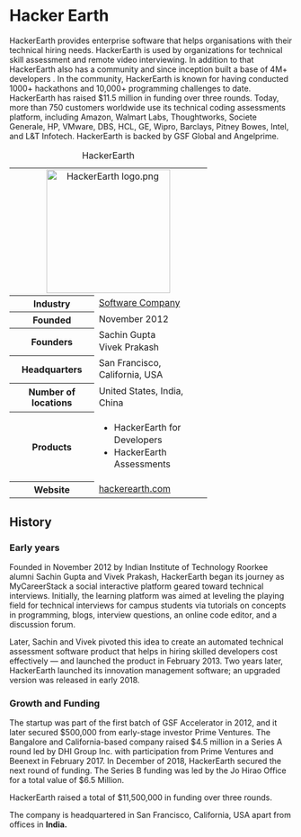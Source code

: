 # Hacker Earth

HackerEarth provides enterprise software that helps organisations with their technical hiring needs. HackerEarth is used by organizations for technical skill assessment and remote video interviewing. In addition to that HackerEarth also has a community and since inception built a base of 4M+ developers . In the community, HackerEarth is known for having conducted 1000+ hackathons and 10,000+ programming challenges to date. HackerEarth has raised $11.5 million in funding over three rounds. Today, more than 750 customers worldwide use its technical coding assessments platform, including Amazon, Walmart Labs, Thoughtworks, Societe Generale, HP, VMware, DBS, HCL, GE, Wipro, Barclays, Pitney Bowes, Intel, and L&T Infotech. HackerEarth is backed by GSF Global and Angelprime.

<table class="infobox vcard" style="width:22em"><caption class="fn org">HackerEarth</caption><tbody><tr><td colspan="2" class="logo" style="text-align:center"><a href="https://github.com/JayantGoel001/Hacker-earth/blob/master/HackerEarth.png" class="image"><img alt="HackerEarth logo.png" src="//upload.wikimedia.org/wikipedia/commons/thumb/e/e8/HackerEarth_logo.png/220px-HackerEarth_logo.png" decoding="async" width="220" height="220" srcset="//upload.wikimedia.org/wikipedia/commons/thumb/e/e8/HackerEarth_logo.png/330px-HackerEarth_logo.png 1.5x, //upload.wikimedia.org/wikipedia/commons/thumb/e/e8/HackerEarth_logo.png/440px-HackerEarth_logo.png 2x" data-file-width="1000" data-file-height="1000"></a></td></tr><tr><th scope="row" style="padding-right: 0.5em;">Industry</th><td class="category" style="line-height: 1.35em;"><a href="/wiki/Software_Company" class="mw-redirect" title="Software Company">Software Company</a></td></tr><tr><th scope="row" style="padding-right: 0.5em;">Founded</th><td style="line-height: 1.35em;">November 2012</td></tr><tr><th scope="row" style="padding-right: 0.5em;">Founders</th><td class="agent" style="line-height: 1.35em;">Sachin Gupta<br>Vivek Prakash</td></tr><tr><th scope="row" style="padding-right: 0.5em;">Headquarters</th><td class="adr" style="line-height: 1.35em;"><div style="display: inline;" class="locality">San Francisco, California</div>, <div style="display: inline;" class="country-name">USA</div></td></tr><tr><th scope="row" style="padding-right: 0.5em;"><div style="display:inline-block; padding:0.1em 0;line-height:1.2em;">Number of locations</div></th><td style="line-height: 1.35em;">United States, India, China</td></tr><tr><th scope="row" style="padding-right: 0.5em;">Products</th><td style="line-height: 1.35em;"><div class="plainlist">
<ul><li>HackerEarth for Developers</li>
<li>HackerEarth Assessments</li></ul>
</div></td></tr><tr><th scope="row" style="padding-right: 0.5em;">Website</th><td style="line-height: 1.35em;"><span class="url"><a rel="nofollow" class="external text" href="http://hackerearth.com">hackerearth<wbr>.com</a></span></td></tr></tbody></table>

## History
### Early years
Founded in November 2012 by Indian Institute of Technology Roorkee alumni Sachin Gupta and Vivek Prakash, HackerEarth began its journey as MyCareerStack a social interactive platform geared toward technical interviews. Initially, the learning platform was aimed at leveling the playing field for technical interviews for campus students via tutorials on concepts in programming, blogs, interview questions, an online code editor, and a discussion forum.

Later, Sachin and Vivek pivoted this idea to create an automated technical assessment software product that helps in hiring skilled developers cost effectively — and launched the product in February 2013. Two years later, HackerEarth launched its innovation management software; an upgraded version was released in early 2018.

### Growth and Funding
The startup was part of the first batch of GSF Accelerator in 2012, and it later secured $500,000 from early-stage investor Prime Ventures. The Bangalore and California-based company raised $4.5 million in a Series A round led by DHI Group Inc. with participation from Prime Ventures and Beenext in February 2017. In December of 2018, HackerEarth secured the next round of funding. The Series B funding was led by the Jo Hirao Office for a total value of $6.5 Million.

HackerEarth raised a total of $11,500,000 in funding over three rounds.

The company is headquartered in San Francisco, California, USA apart from offices in **India.**
